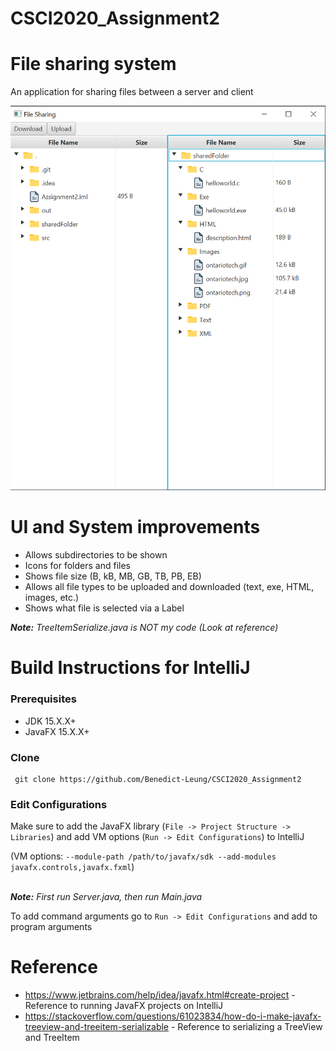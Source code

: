 # CSCI2020_Assignment2

# File sharing system

An application for sharing files between a server and client

![Preview](./FileSharing.png?raw=true)

# UI and System improvements
- Allows subdirectories to be shown
- Icons for folders and files
- Shows file size (B, kB, MB, GB, TB, PB, EB)
- Allows all file types to be uploaded and downloaded (text, exe, HTML, images, etc.)
- Shows what file is selected via a Label

<em><strong>Note:</strong> TreeItemSerialize.java is NOT my code (Look at reference)</em>

# Build Instructions for IntelliJ
### Prerequisites
- JDK 15.X.X+
- JavaFX 15.X.X+

### Clone
     git clone https://github.com/Benedict-Leung/CSCI2020_Assignment2

### Edit Configurations
Make sure to add the JavaFX library (`File -> Project Structure -> Libraries`) and add VM options (`Run -> Edit Configurations`) to IntelliJ

(VM options: `--module-path /path/to/javafx/sdk --add-modules javafx.controls,javafx.fxml`)

\
<em><strong>Note:</strong> First run Server.java, then run Main.java</em>

To add command arguments go to `Run -> Edit Configurations` and add to program arguments

# Reference
- https://www.jetbrains.com/help/idea/javafx.html#create-project - Reference to running JavaFX projects on IntelliJ
- https://stackoverflow.com/questions/61023834/how-do-i-make-javafx-treeview-and-treeitem-serializable - Reference to serializing a TreeView and TreeItem